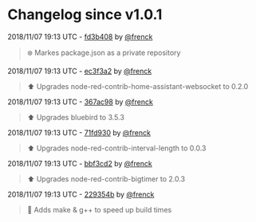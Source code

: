 # Changelog since v1.0.1

2018/11/07 19:13 UTC - [fd3b408](https://github.com/hassio-addons/addon-node-red/commit/fd3b408f2d1b00348367652d1bfef2522394eb16) by [@frenck](https://github.com/frenck)
> :snowflake: Markes package.json as a private repository 

2018/11/07 19:13 UTC - [ec3f3a2](https://github.com/hassio-addons/addon-node-red/commit/ec3f3a2b78314305a363c81dd8fc26719a84b031) by [@frenck](https://github.com/frenck)
> :arrow_up: Upgrades node-red-contrib-home-assistant-websocket to 0.2.0 

2018/11/07 19:13 UTC - [367ac98](https://github.com/hassio-addons/addon-node-red/commit/367ac986a27a34757042fc23c1c6381d4470b227) by [@frenck](https://github.com/frenck)
> :arrow_up: Upgrades bluebird to 3.5.3 

2018/11/07 19:13 UTC - [71fd930](https://github.com/hassio-addons/addon-node-red/commit/71fd930ea8487702f8be0eb4f97e2da7cee67213) by [@frenck](https://github.com/frenck)
> :arrow_up: Upgrades node-red-contrib-interval-length to 0.0.3 

2018/11/07 19:13 UTC - [bbf3cd2](https://github.com/hassio-addons/addon-node-red/commit/bbf3cd2bc9e210702c6c73e69f86c691a207312e) by [@frenck](https://github.com/frenck)
> :arrow_up: Upgrades node-red-contrib-bigtimer to 2.0.3 

2018/11/07 19:13 UTC - [229354b](https://github.com/hassio-addons/addon-node-red/commit/229354b0848b633c5ba7a72ba3b0f927f70a9635) by [@frenck](https://github.com/frenck)
> :racehorse: Adds make & g++ to speed up build times 

